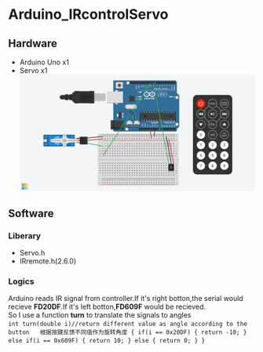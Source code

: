 # Arduino_IRcontrolServo  
## Hardware  
- Arduino Uno x1
- Servo x1
![wire](https://github.com/XG1666/Arduino_IRcontrolServo/blob/main/Material/IRcontrolServo.png)  
## Software  
### Liberary  
- Servo.h  
- IRremote.h(2.6.0)
### Logics  
Arduino reads IR signal from controller.If it's right botton,the serial would recieve **FD20DF**.If it's left botton,**FD609F** would be recieved.  
So I use a function **turn** to translate the signals to angles  
`int turn(double i)//return different value as angle according to the button   根据按键反馈不同值作为旋转角度
{
  if(i == 0x20DF)
  {
    return -10;
  }
  else if(i == 0x609F)
  {
    return 10;
  }
  else
  {
    return 0;
  }
}`
